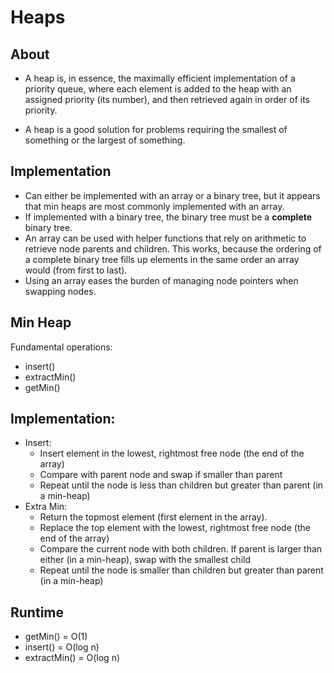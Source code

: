 # Heaps

## About

- A heap is, in essence, the maximally efficient implementation of a priority queue, where each element is added to the heap with an assigned priority (its number), and then retrieved again in order of its priority. 

- A heap is a good solution for problems requiring the smallest of something or the largest of something.

## Implementation

- Can either be implemented with an array or a binary tree, but it appears that min heaps are most commonly implemented with an array. 
- If implemented with a binary tree, the binary tree must be a **complete** binary tree.
- An array can be used with helper functions that rely on arithmetic to retrieve node parents and children. This works, because the ordering of a complete binary tree fills up elements in the same order an array would (from first to last). 
- Using an array eases the burden of managing node pointers when swapping nodes.

## Min Heap
Fundamental operations: 
- insert()
- extractMin()
- getMin()


## Implementation: 
- Insert:
  - Insert element in the lowest, rightmost free node (the end of the array)
  - Compare with parent node and swap if smaller than parent
  - Repeat until the node is less than children but greater than parent (in a min-heap)
- Extra Min:
  - Return the topmost element (first element in the array).
  - Replace the top element with the lowest, rightmost free node (the end of the array)
  - Compare the current node with both children. If parent is larger than either (in a min-heap), swap with the smallest child 
  - Repeat until the node is smaller than children but greater than parent (in a min-heap)

## Runtime

- getMin() = O(1)
- insert() = O(log n)
- extractMin() = O(log n)